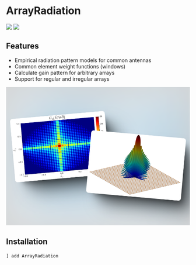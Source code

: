 # ArrayRadiation

[![](https://img.shields.io/badge/docs-latest-blue.svg)](https://erikbuer.github.io/ArrayRadiation.jl/dev/)
[![](https://img.shields.io/badge/docs-stable-blue.svg)](https://erikbuer.github.io/ArrayRadiation.jl/stable/)


## Features

- Empirical radiation pattern models for common antennas
- Common element weight functions (windows)
- Calculate gain pattern for arbitrary arrays
- Support for regular and irregular arrays

![Promo image](docs/src/assets/promo_shot.png)

## Installation

```Julia
] add ArrayRadiation
```
